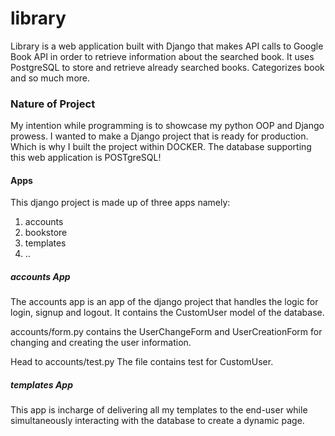 # library
Library is a web application built with Django that makes API calls to Google Book API in order to retrieve information about the searched book. It uses PostgreSQL to store and retrieve already searched books. Categorizes book and so much more.

### Nature of Project
My intention while programming is to showcase my python OOP and Django prowess. I wanted to make a Django project that is ready for production. Which is why I built the project within DOCKER. The database supporting this web application is POSTgreSQL!

#### Apps
This django project is made up of three apps namely:
1. accounts
2. bookstore
3. templates
4. ..

##### accounts App
The accounts app is an app of the django project that handles the logic for login, signup and logout. It contains the CustomUser model of the database.

accounts/form.py contains the UserChangeForm and UserCreationForm for changing and creating the user information. 

Head to accounts/test.py The file contains test for CustomUser.


##### templates App
This app is incharge of delivering all my templates to the end-user while simultaneously interacting with the database to create a dynamic page.
